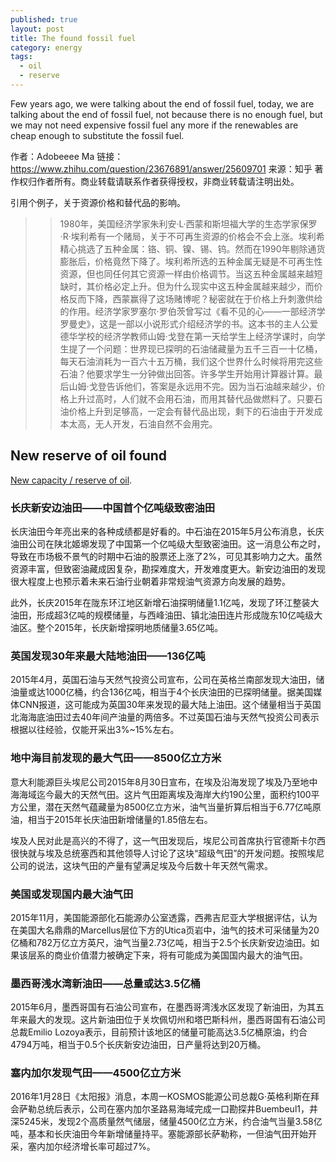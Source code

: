 ```yaml
---
published: true
layout: post
title: The found fossil fuel
category: energy
tags:
  - oil
  - reserve
---
```

Few years ago, we were talking about the end of fossil fuel, today, we are talking about the end of fossil fuel, not because there is no enough fuel, but we may not need expensive fossil fuel any more if the renewables are cheap enough to substitute the fossil fuel.

作者：Adobeeee Ma
链接：https://www.zhihu.com/question/23676891/answer/25609701
来源：知乎
著作权归作者所有。商业转载请联系作者获得授权，非商业转载请注明出处。

引用个例子，关于资源价格和替代品的影响。
>>1980年，美国经济学家朱利安·L·西蒙和斯坦福大学的生态学家保罗·R·埃利希有一个赌局，关于不可再生资源的价格会不会上涨。埃利希精心挑选了五种金属：铬、铜、镍、锡、钨。然而在1990年剔除通货膨胀后，价格竟然下降了。埃利希所选的五种金属无疑是不可再生性资源，但也同任何其它资源一样由价格调节。当这五种金属越来越短缺时，其价格必定上升。但为什么现实中这五种金属越来越少，而价格反而下降，西蒙赢得了这场赌博呢？秘密就在于价格上升刺激供给的作用。经济学家罗塞尔·罗伯茨曾写过《看不见的心——一部经济学罗曼史》，这是一部以小说形式介绍经济学的书。这本书的主人公爱德华学校的经济学教师山姆·戈登在第一天给学生上经济学课时，向学生提了一个问题：世界现已探明的石油储藏量为五千三百一十亿桶，每天石油消耗为一百六十五万桶，我们这个世界什么时候将用完这些石油？他要求学生一分钟做出回答。许多学生开始用计算器计算。最后山姆·戈登告诉他们，答案是永远用不完。因为当石油越来越少，价格上升过高时，人们就不会用石油，而用其替代品做燃料了。只要石油价格上升到足够高，一定会有替代品出现，剩下的石油由于开发成本太高，无人开发，石油自然不会用完。

## New reserve of oil found

[New capacity / reserve of oil](http://www.jiemian.com/article/532982.html). 

### 长庆新安边油田——中国首个亿吨级致密油田


长庆油田今年亮出来的各种成绩都是好看的。中石油在2015年5月公布消息，长庆油田公司在陕北姬塬发现了中国第一个亿吨级大型致密油田。这一消息公布之时，导致在市场极不景气的时期中石油的股票还上涨了2%，可见其影响力之大。虽然资源丰富，但致密油藏成因复杂，勘探难度大，开发难度更大。新安边油田的发现很大程度上也预示着未来石油行业朝着非常规油气资源方向发展的趋势。

此外，长庆2015年在陇东环江地区新增石油探明储量1.1亿吨，发现了环江整装大油田，形成超3亿吨的规模储量，与西峰油田、镇北油田连片形成陇东10亿吨级大油区。整个2015年，长庆新增探明地质储量3.65亿吨。

### 英国发现30年来最大陆地油田——136亿吨

2015年4月，英国石油与天然气投资公司宣布，公司在英格兰南部发现大油田，储油量或达1000亿桶，约合136亿吨，相当于4个长庆油田的已探明储量。据美国媒体CNN报道，这可能成为英国30年来发现的最大陆上油田。这个储量相当于英国北海海底油田过去40年间产油量的两倍多。不过英国石油与天然气投资公司表示根据以往经验，仅能开采出3%~15%左右。

### 地中海目前发现的最大气田——8500亿立方米

 

意大利能源巨头埃尼公司2015年8月30日宣布，在埃及沿海发现了埃及乃至地中海海域迄今最大的天然气田。这片气田距离埃及海岸大约190公里，面积约100平方公里，潜在天然气蕴藏量为8500亿立方米，油气当量折算后相当于6.77亿吨原油，相当于2015年长庆油田新增储量的1.85倍左右。

埃及人民对此是高兴的不得了，这一气田发现后，埃尼公司首席执行官德斯卡尔西很快就与埃及总统塞西和其他领导人讨论了这块“超级气田”的开发问题。按照埃尼公司的说法，这块气田的产量有望满足埃及今后数十年天然气需求。

### 美国或发现国内最大油气田

2015年11月，美国能源部化石能源办公室透露，西弗吉尼亚大学根据评估，认为在美国大名鼎鼎的Marcellus层位下方的Utica页岩中，油气的技术可采储量为20亿桶和782万亿立方英尺，油气当量2.73亿吨，相当于2.5个长庆新安边油田。如果该层系的商业价值潜力被确定下来，将有可能成为美国国内最大的油气田。

### 墨西哥浅水湾新油田——总量或达3.5亿桶

2015年6月，墨西哥国有石油公司宣布，在墨西哥湾浅水区发现了新油田，为其五年来最大的发现。这片新油田位于关坎佩切州和塔巴斯科州，墨西哥国有石油公司总裁Emilio Lozoya表示，目前预计该地区的储量可能高达3.5亿桶原油，约合4794万吨，相当于0.5个长庆新安边油田，日产量将达到20万桶。

### 塞内加尔发现气田——4500亿立方米

2016年1月28日《太阳报》消息，本周一KOSMOS能源公司总裁G·英格利斯在拜会萨勒总统后表示，公司在塞内加尔圣路易海域完成一口勘探井Buembeul1，井深5245米，发现2个高质量然气储层，储量4500亿立方米，约合油气当量3.58亿吨，基本和长庆油田今年新增储量持平。塞能源部长萨勒称，一但油气田开始开采，塞内加尔经济增长率可超过7%。
